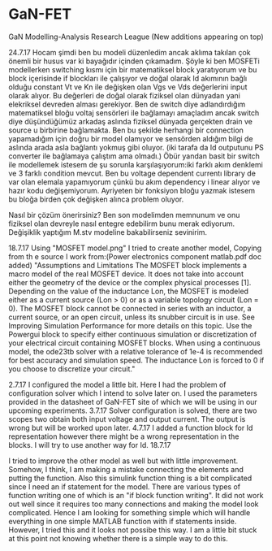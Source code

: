 # GaN-FET
GaN Modelling-Analysis Research League
(New additions appearing on top)

24.7.17
Hocam şimdi ben bu modeli düzenledim ancak aklıma takılan çok önemli bir husus var ki bayağıdır içinden çıkamadım. Şöyle ki ben MOSFETi modellerken switching kısmı için bir matematiksel block yaratıyorum ve bu block içerisinde if blockları ile çalışıyor ve doğal olarak Id akımının bağlı olduğu constant Vt ve Kn ile değişken olan Vgs ve Vds değerlerini input olarak alıyor. Bu değerleri de doğal olarak fiziksel olan dünyadan yani elekriksel devreden alması gerekiyor. Ben de switch diye adlandırdığım matematiksel bloğu voltaj sensörleri ile bağlamayı amaçladım ancak switch diye düşündüğümüz arkadaş aslında fiziksel dünyada gerçekten drain ve source u birbirine bağlamakta. Ben bu şekilde herhangi bir connection yapamadığım için doğru bir model olamıyor ve sensörden aldığım bilgi de aslında arada asla bağlantı yokmuş gibi oluyor. (iki tarafa da  Id outputunu PS converter ile bağlamaya çalıştım ama olmadı.)
  Öbür yandan basit bir switch ile modellemek istesem de şu sorunla karşılaşıyorum:iki farklı akım denklemi ve 3 farklı condition mevcut. Ben bu voltage dependent currentı library de var olan elemala yapamıyorum çünkü bu akım dependency i linear alıyor ve hazır kodu değişemiyorum. Ayriyeten bir fonksiyon bloğu yazmak istesem bu bloğa birden çok değişken alınca problem oluyor.

  Nasıl bir çözüm önerirsiniz? Ben son modelimden memnunum ve onu fiziksel olan devreyle nasıl entegre edebilirm bunu merak ediyorum. Değişiklik  yaptığım M.stv modeline bakabilirseniz sevinirim.



18.7.17
Using "MOSFET model.png" I tried to create another model,
Copying from th e source I work from:(Power electronics component matlab.pdf doc added)
"Assumptions and Limitations
The MOSFET block implements a macro model of the real MOSFET device. It does not take into account
either the geometry of the device or the complex physical processes [1].
Depending on the value of the inductance Lon, the MOSFET is modeled either as a current source (Lon >
0) or as a variable topology circuit (Lon = 0). The MOSFET block cannot be connected in series with an
inductor, a current source, or an open circuit, unless its snubber circuit is in use. See Improving
Simulation Performance for more details on this topic.
Use the Powergui block to specify either continuous simulation or discretization of your electrical circuit
containing MOSFET blocks. When using a continuous model, the ode23tb solver with a relative tolerance
of 1e-4 is recommended for best accuracy and simulation speed.
The inductance Lon is forced to 0 if you choose to discretize your circuit."




2.7.17
I configured the model a little bit. Here I had the problem of configuration solver which I intend to solve later on. I used the parameters provided in the datasheet of GaN-FET site of which we will be using in our upcoming experiments.
3.7.17
Solver configuration is solved, there are two scopes two obtain both input voltage and output current. The output is wrong but will be worked upon later.
4.7.17
I added a function block for Id representation however there might be a wrong representation in the blocks. I will try to use another way for Id.
18.7.17

I tried to improve the other model as well but with little improvement. Somehow, I think, I am making a mistake connecting the elements and putting the function. Also this simulink function thing is a bit complicated since I need an if statement for the model. There are various types of function writing one of which is an "if block function writing". It did not work out well since it requires too many connections and making the model look complicated. Hence I am looking for something simple which will handle everything in one simple MATLAB function with if statements inside. However, I tried this and it looks not possibe this way. I am a little bit stuck at this point not knowing whether there is a simple way to do this.
